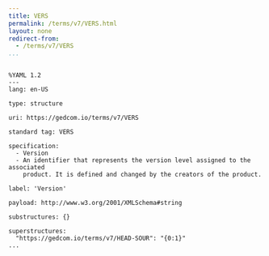 ```yaml
---
title: VERS
permalink: /terms/v7/VERS.html
layout: none
redirect-from:
  - /terms/v7/VERS
...
```


```

%YAML 1.2
---
lang: en-US

type: structure

uri: https://gedcom.io/terms/v7/VERS

standard tag: VERS

specification:
  - Version
  - An identifier that represents the version level assigned to the associated
    product. It is defined and changed by the creators of the product.

label: 'Version'

payload: http://www.w3.org/2001/XMLSchema#string

substructures: {}

superstructures:
  "https://gedcom.io/terms/v7/HEAD-SOUR": "{0:1}"
...

```
